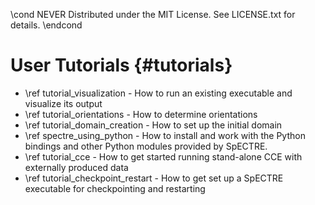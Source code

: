 \cond NEVER
Distributed under the MIT License.
See LICENSE.txt for details.
\endcond
# User Tutorials {#tutorials}

- \ref tutorial_visualization - How to run an existing executable and
  visualize its output
- \ref tutorial_orientations - How to determine orientations
- \ref tutorial_domain_creation - How to set up the initial domain
- \ref spectre_using_python - How to install and work with the Python bindings
  and other Python modules provided by SpECTRE.
- \ref tutorial_cce - How to get started running stand-alone CCE with
  externally produced data
- \ref tutorial_checkpoint_restart - How to get set up a SpECTRE executable for
  checkpointing and restarting

